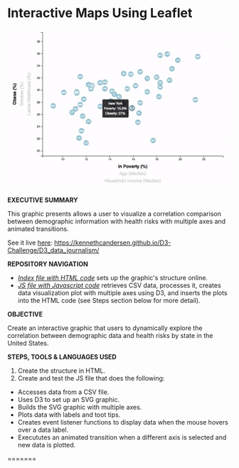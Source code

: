 # Interactive Maps Using Leaflet

<a href="https://github.com/kennethcandersen/D3-Challenge/blob/main/D3_data_journalism/assets/images/8-tooltip.gif" target="_blank"><img width="900" alt="Final Graphic Screenshot" src="https://github.com/kennethcandersen/D3-Challenge/blob/main/D3_data_journalism/assets/images/8-tooltip.gif"></a>

**EXECUTIVE SUMMARY**

This graphic presents allows a user to visualize a correlation comparison between demographic information with health risks with multiple axes and animated transitions. 

See it live [here](https://kennethcandersen.github.io/D3-Challenge/D3_data_journalism/): https://kennethcandersen.github.io/D3-Challenge/D3_data_journalism/


**REPOSITORY NAVIGATION**

* [*Index file with HTML code*](https://github.com/kennethcandersen/D3-Challenge/blob/main/D3_data_journalism/index.html) sets up the graphic's structure online. 
* [*JS file with Javascript code*](https://github.com/kennethcandersen/D3-Challenge/blob/main/D3_data_journalism/assets/js/appv2.js) retrieves CSV data, processes it, creates data visualization plot with multiple axes using D3, and inserts the plots into the HTML code (see Steps section below for more detail). 

**OBJECTIVE**

Create an interactive graphic that users to dynamically explore the correlation between demographic data and health risks by state in the United States.


**STEPS, TOOLS & LANGUAGES USED**

1. Create the structure in HTML.
2. Create and test the JS file that does the following:
  - Accesses data from a CSV file. 
  - Uses D3 to set up an SVG graphic. 
  - Builds the SVG graphic with multiple axes.
  - Plots data with labels and toot tips.  
  - Creates event listener functions to display data when the mouse hovers over a data label. 
  - Execututes an animated transition when a different axis is selected and new data is plotted. 
 


=======


